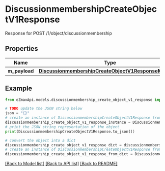 # DiscussionmembershipCreateObjectV1Response

Response for POST /1/object/discussionmembership

## Properties

Name | Type | Description | Notes
------------ | ------------- | ------------- | -------------
**m_payload** | [**DiscussionmembershipCreateObjectV1ResponseMPayload**](DiscussionmembershipCreateObjectV1ResponseMPayload.md) |  | 

## Example

```python
from eZmaxApi.models.discussionmembership_create_object_v1_response import DiscussionmembershipCreateObjectV1Response

# TODO update the JSON string below
json = "{}"
# create an instance of DiscussionmembershipCreateObjectV1Response from a JSON string
discussionmembership_create_object_v1_response_instance = DiscussionmembershipCreateObjectV1Response.from_json(json)
# print the JSON string representation of the object
print(DiscussionmembershipCreateObjectV1Response.to_json())

# convert the object into a dict
discussionmembership_create_object_v1_response_dict = discussionmembership_create_object_v1_response_instance.to_dict()
# create an instance of DiscussionmembershipCreateObjectV1Response from a dict
discussionmembership_create_object_v1_response_from_dict = DiscussionmembershipCreateObjectV1Response.from_dict(discussionmembership_create_object_v1_response_dict)
```
[[Back to Model list]](../README.md#documentation-for-models) [[Back to API list]](../README.md#documentation-for-api-endpoints) [[Back to README]](../README.md)



